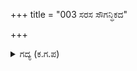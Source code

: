 +++
title = "003 ಸರಸ ಸೌಗನ್ಧಿಕದ"

+++

<details><summary>ಗದ್ಯ (ಕ.ಗ.ಪ) </summary>

3. ಈ ಸೌಗಂಧಿಕ ಪುಷ್ಪದ ಸುವಾಸನೆ, ಅದರೊqನೆ ತಿಳಿಗೊಳದ ಕಿರುತೆರೆಗಳು ಚೆಲ್ಲಿದ ತುಷಾರದ ತುಂತುರು, ಮರಿದುಂಬಿಗಳ ಗುಂಜಾರವ ಇವೆಲ್ಲಾ ಹೀಗೆ ಸಕಲ ಮುನಿಜನಗಳ ಐದೂ ಇಂದ್ರಿಯಗಳ ಪೈಕಿ ನಾಲ್ಕನ್ನು ಆವರಿಸಿತು
</details>
